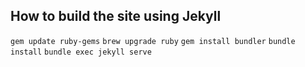 ## How to build the site using Jekyll

`gem update ruby-gems`
`brew upgrade ruby`
`gem install bundler`
`bundle install`
`bundle exec jekyll serve`
